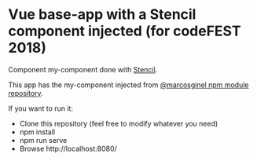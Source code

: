 # Vue base-app with a Stencil component injected (for codeFEST 2018)

Component my-component done with [Stencil](https://stenciljs.com/). 

This app has the my-component injected from [@marcosginel npm module repository](https://www.npmjs.com/package/@marcosginel/my-component).

If you want to run it:

- Clone this repository (feel free to modify whatever you need)
- npm install
- npm run serve
- Browse http://localhost:8080/
